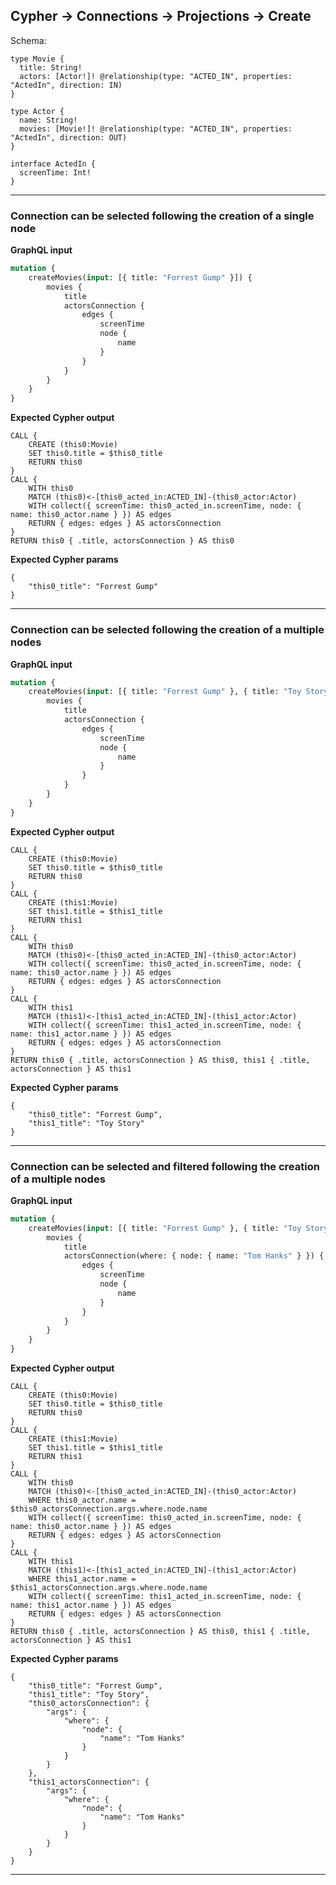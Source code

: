 ## Cypher -> Connections -> Projections -> Create

Schema:

```schema
type Movie {
  title: String!
  actors: [Actor!]! @relationship(type: "ACTED_IN", properties: "ActedIn", direction: IN)
}

type Actor {
  name: String!
  movies: [Movie!]! @relationship(type: "ACTED_IN", properties: "ActedIn", direction: OUT)
}

interface ActedIn {
  screenTime: Int!
}
```

---

### Connection can be selected following the creation of a single node

**GraphQL input**

```graphql
mutation {
    createMovies(input: [{ title: "Forrest Gump" }]) {
        movies {
            title
            actorsConnection {
                edges {
                    screenTime
                    node {
                        name
                    }
                }
            }
        }
    }
}
```

**Expected Cypher output**

```cypher
CALL {
    CREATE (this0:Movie)
    SET this0.title = $this0_title
    RETURN this0
}
CALL {
    WITH this0
    MATCH (this0)<-[this0_acted_in:ACTED_IN]-(this0_actor:Actor)
    WITH collect({ screenTime: this0_acted_in.screenTime, node: { name: this0_actor.name } }) AS edges
    RETURN { edges: edges } AS actorsConnection
}
RETURN this0 { .title, actorsConnection } AS this0
```

**Expected Cypher params**

```cypher-params
{
    "this0_title": "Forrest Gump"
}
```

---

### Connection can be selected following the creation of a multiple nodes

**GraphQL input**

```graphql
mutation {
    createMovies(input: [{ title: "Forrest Gump" }, { title: "Toy Story" }]) {
        movies {
            title
            actorsConnection {
                edges {
                    screenTime
                    node {
                        name
                    }
                }
            }
        }
    }
}
```

**Expected Cypher output**

```cypher
CALL {
    CREATE (this0:Movie)
    SET this0.title = $this0_title
    RETURN this0
}
CALL {
    CREATE (this1:Movie)
    SET this1.title = $this1_title
    RETURN this1
}
CALL {
    WITH this0
    MATCH (this0)<-[this0_acted_in:ACTED_IN]-(this0_actor:Actor)
    WITH collect({ screenTime: this0_acted_in.screenTime, node: { name: this0_actor.name } }) AS edges
    RETURN { edges: edges } AS actorsConnection
}
CALL {
    WITH this1
    MATCH (this1)<-[this1_acted_in:ACTED_IN]-(this1_actor:Actor)
    WITH collect({ screenTime: this1_acted_in.screenTime, node: { name: this1_actor.name } }) AS edges
    RETURN { edges: edges } AS actorsConnection
}
RETURN this0 { .title, actorsConnection } AS this0, this1 { .title, actorsConnection } AS this1
```

**Expected Cypher params**

```cypher-params
{
    "this0_title": "Forrest Gump",
    "this1_title": "Toy Story"
}
```

---

### Connection can be selected and filtered following the creation of a multiple nodes

**GraphQL input**

```graphql
mutation {
    createMovies(input: [{ title: "Forrest Gump" }, { title: "Toy Story" }]) {
        movies {
            title
            actorsConnection(where: { node: { name: "Tom Hanks" } }) {
                edges {
                    screenTime
                    node {
                        name
                    }
                }
            }
        }
    }
}
```

**Expected Cypher output**

```cypher
CALL {
    CREATE (this0:Movie)
    SET this0.title = $this0_title
    RETURN this0
}
CALL {
    CREATE (this1:Movie)
    SET this1.title = $this1_title
    RETURN this1
}
CALL {
    WITH this0
    MATCH (this0)<-[this0_acted_in:ACTED_IN]-(this0_actor:Actor)
    WHERE this0_actor.name = $this0_actorsConnection.args.where.node.name
    WITH collect({ screenTime: this0_acted_in.screenTime, node: { name: this0_actor.name } }) AS edges
    RETURN { edges: edges } AS actorsConnection
}
CALL {
    WITH this1
    MATCH (this1)<-[this1_acted_in:ACTED_IN]-(this1_actor:Actor)
    WHERE this1_actor.name = $this1_actorsConnection.args.where.node.name
    WITH collect({ screenTime: this1_acted_in.screenTime, node: { name: this1_actor.name } }) AS edges
    RETURN { edges: edges } AS actorsConnection
}
RETURN this0 { .title, actorsConnection } AS this0, this1 { .title, actorsConnection } AS this1
```

**Expected Cypher params**

```cypher-params
{
    "this0_title": "Forrest Gump",
    "this1_title": "Toy Story",
    "this0_actorsConnection": {
        "args": {
            "where": {
                "node": {
                    "name": "Tom Hanks"
                }
            }
        }
    },
    "this1_actorsConnection": {
        "args": {
            "where": {
                "node": {
                    "name": "Tom Hanks"
                }
            }
        }
    }
}
```

---
